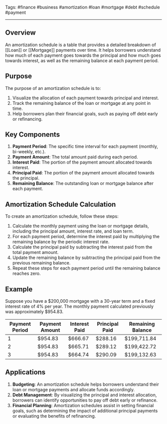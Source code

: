 Tags: #finance #business #amortization #loan #mortgage #debt #schedule #payment

---

## Overview

An amortization schedule is a table that provides a detailed breakdown of [[Loan]] or [[Mortgage]] payments over time. It helps borrowers understand how much of each payment goes towards the principal and how much goes towards interest, as well as the remaining balance at each payment period.

## Purpose

The purpose of an amortization schedule is to:

1.  Visualize the allocation of each payment towards principal and interest.
2.  Track the remaining balance of the loan or mortgage at any point in time.
3.  Help borrowers plan their financial goals, such as paying off debt early or refinancing.

## Key Components

1.  **Payment Period**: The specific time interval for each payment (monthly, bi-weekly, etc.).
2.  **Payment Amount**: The total amount paid during each period.
3.  **Interest Paid**: The portion of the payment amount allocated towards interest.
4.  **Principal Paid**: The portion of the payment amount allocated towards the principal.
5.  **Remaining Balance**: The outstanding loan or mortgage balance after each payment.

## Amortization Schedule Calculation

To create an amortization schedule, follow these steps:

1.  Calculate the monthly payment using the loan or mortgage details, including the principal amount, interest rate, and loan term.
2.  For each payment period, determine the interest paid by multiplying the remaining balance by the periodic interest rate.
3.  Calculate the principal paid by subtracting the interest paid from the total payment amount.
4.  Update the remaining balance by subtracting the principal paid from the previous remaining balance.
5.  Repeat these steps for each payment period until the remaining balance reaches zero.

## Example

Suppose you have a $200,000 mortgage with a 30-year term and a fixed interest rate of 4% per year. The monthly payment calculated previously was approximately $954.83.

| Payment Period | Payment Amount | Interest Paid | Principal Paid | Remaining Balance |
|----------------|----------------|---------------|----------------|-------------------|
| 1              | $954.83        | $666.67       | $288.16        | $199,711.84       |
| 2              | $954.83        | $665.71       | $289.12        | $199,422.72       |
| 3              | $954.83        | $664.74       | $290.09        | $199,132.63       |

## Applications

1.  **Budgeting**: An amortization schedule helps borrowers understand their loan or mortgage payments and allocate funds accordingly.
2.  **Debt Management**: By visualizing the principal and interest allocation, borrowers can identify opportunities to pay off debt early or refinance.
3.  **Financial Planning**: Amortization schedules assist in setting financial goals, such as determining the impact of additional principal payments or evaluating the benefits of refinancing.